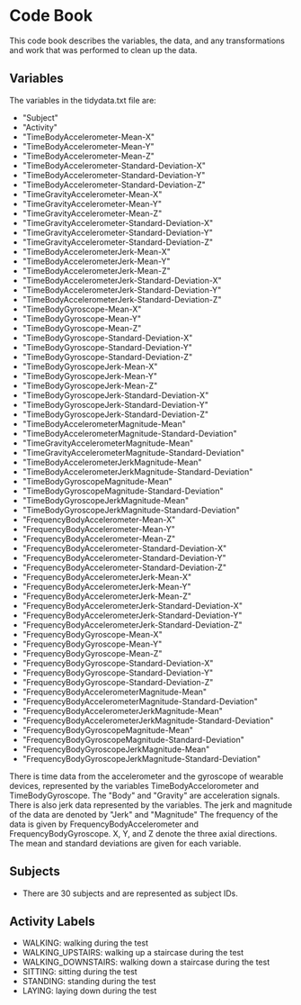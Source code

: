 # Code Book
This code book describes the variables, the data, and any transformations and work that was performed to clean up the data.

## Variables
The variables in the tidydata.txt file are:

- "Subject"                                                   
- "Activity"                                                  
- "TimeBodyAccelerometer-Mean-X"                              
- "TimeBodyAccelerometer-Mean-Y"                              
- "TimeBodyAccelerometer-Mean-Z"                           
- "TimeBodyAccelerometer-Standard-Deviation-X"                
- "TimeBodyAccelerometer-Standard-Deviation-Y"                
- "TimeBodyAccelerometer-Standard-Deviation-Z"                
- "TimeGravityAccelerometer-Mean-X"                           
- "TimeGravityAccelerometer-Mean-Y"                           
- "TimeGravityAccelerometer-Mean-Z"                           
- "TimeGravityAccelerometer-Standard-Deviation-X"             
- "TimeGravityAccelerometer-Standard-Deviation-Y"             
- "TimeGravityAccelerometer-Standard-Deviation-Z"             
- "TimeBodyAccelerometerJerk-Mean-X"                          
- "TimeBodyAccelerometerJerk-Mean-Y"                          
- "TimeBodyAccelerometerJerk-Mean-Z"                          
- "TimeBodyAccelerometerJerk-Standard-Deviation-X"            
- "TimeBodyAccelerometerJerk-Standard-Deviation-Y"            
- "TimeBodyAccelerometerJerk-Standard-Deviation-Z"            
- "TimeBodyGyroscope-Mean-X"                                  
- "TimeBodyGyroscope-Mean-Y"                                  
- "TimeBodyGyroscope-Mean-Z"                                  
- "TimeBodyGyroscope-Standard-Deviation-X"                    
- "TimeBodyGyroscope-Standard-Deviation-Y"                    
- "TimeBodyGyroscope-Standard-Deviation-Z"                    
- "TimeBodyGyroscopeJerk-Mean-X"                              
- "TimeBodyGyroscopeJerk-Mean-Y"                              
- "TimeBodyGyroscopeJerk-Mean-Z"                              
- "TimeBodyGyroscopeJerk-Standard-Deviation-X"                
- "TimeBodyGyroscopeJerk-Standard-Deviation-Y"                
- "TimeBodyGyroscopeJerk-Standard-Deviation-Z"                
- "TimeBodyAccelerometerMagnitude-Mean"                       
- "TimeBodyAccelerometerMagnitude-Standard-Deviation"         
- "TimeGravityAccelerometerMagnitude-Mean"                    
- "TimeGravityAccelerometerMagnitude-Standard-Deviation"      
- "TimeBodyAccelerometerJerkMagnitude-Mean"                   
- "TimeBodyAccelerometerJerkMagnitude-Standard-Deviation"     
- "TimeBodyGyroscopeMagnitude-Mean"                           
- "TimeBodyGyroscopeMagnitude-Standard-Deviation"             
- "TimeBodyGyroscopeJerkMagnitude-Mean"                       
- "TimeBodyGyroscopeJerkMagnitude-Standard-Deviation"         
- "FrequencyBodyAccelerometer-Mean-X"                         
- "FrequencyBodyAccelerometer-Mean-Y"                         
- "FrequencyBodyAccelerometer-Mean-Z"                         
- "FrequencyBodyAccelerometer-Standard-Deviation-X"           
- "FrequencyBodyAccelerometer-Standard-Deviation-Y"           
- "FrequencyBodyAccelerometer-Standard-Deviation-Z"           
- "FrequencyBodyAccelerometerJerk-Mean-X"                     
- "FrequencyBodyAccelerometerJerk-Mean-Y"                     
- "FrequencyBodyAccelerometerJerk-Mean-Z"                     
- "FrequencyBodyAccelerometerJerk-Standard-Deviation-X"       
- "FrequencyBodyAccelerometerJerk-Standard-Deviation-Y"       
- "FrequencyBodyAccelerometerJerk-Standard-Deviation-Z"       
- "FrequencyBodyGyroscope-Mean-X"                             
- "FrequencyBodyGyroscope-Mean-Y"                             
- "FrequencyBodyGyroscope-Mean-Z"                              
- "FrequencyBodyGyroscope-Standard-Deviation-X"               
- "FrequencyBodyGyroscope-Standard-Deviation-Y"               
- "FrequencyBodyGyroscope-Standard-Deviation-Z"               
- "FrequencyBodyAccelerometerMagnitude-Mean"                  
- "FrequencyBodyAccelerometerMagnitude-Standard-Deviation"    
- "FrequencyBodyAccelerometerJerkMagnitude-Mean"              
- "FrequencyBodyAccelerometerJerkMagnitude-Standard-Deviation"
- "FrequencyBodyGyroscopeMagnitude-Mean"                      
- "FrequencyBodyGyroscopeMagnitude-Standard-Deviation"        
- "FrequencyBodyGyroscopeJerkMagnitude-Mean"                  
- "FrequencyBodyGyroscopeJerkMagnitude-Standard-Deviation"

There is time data from the accelerometer and the gyroscope of wearable devices, represented by the variables TimeBodyAccelorometer and TimeBodyGyroscope. The "Body" and "Gravity" are acceleration signals.
There is also jerk data represented by the variables. The jerk and magnitude of the data are denoted by "Jerk" and "Magnitude" The frequency of the data is given by FrequencyBodyAccelerometer and FrequencyBodyGyroscope. X, Y, and Z denote the three axial directions. The mean and standard deviations are given for each variable.

## Subjects
- There are 30 subjects and are represented as subject IDs.

## Activity Labels

- WALKING:             walking during the test
- WALKING_UPSTAIRS:    walking up a staircase during the test
- WALKING_DOWNSTAIRS:  walking down a staircase during the test
- SITTING:             sitting during the test
- STANDING:            standing during the test
- LAYING:              laying down during the test
